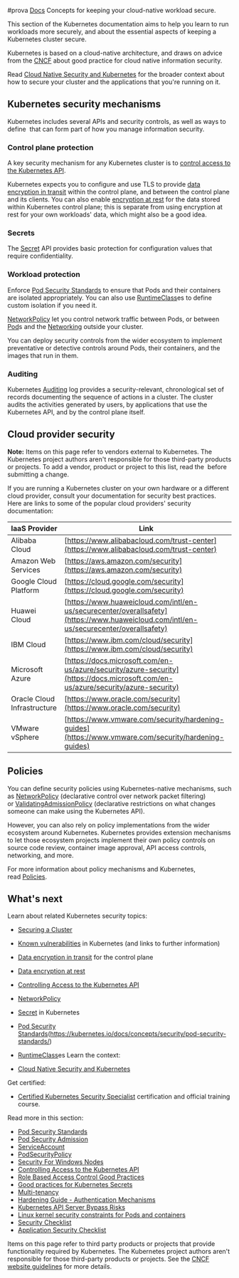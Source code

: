 #prova 
[Docs](https://kubernetes.io/docs/concepts/security/)
Concepts for keeping your cloud-native workload secure.

This section of the Kubernetes documentation aims to help you learn to run workloads more securely, and about the essential aspects of keeping a Kubernetes cluster secure.

Kubernetes is based on a cloud-native architecture, and draws on advice from the [CNCF](https://cncf.io/) about good practice for cloud native information security.

Read [Cloud Native Security and Kubernetes](Cloud%20Native%20Security%20and%20Kubernetes.md) for the broader context about how to secure your cluster and the applications that you're running on it.

## Kubernetes security mechanisms[](https://kubernetes.io/docs/concepts/security/#security-mechanisms)

Kubernetes includes several APIs and security controls, as well as ways to define [](https://kubernetes.io/docs/concepts/security/#policies) that can form part of how you manage information security.

### Control plane protection[](https://kubernetes.io/docs/concepts/security/#control-plane-protection)

A key security mechanism for any Kubernetes cluster is to [control access to the Kubernetes API](https://kubernetes.io/docs/concepts/security/controlling-access/).

Kubernetes expects you to configure and use TLS to provide [data encryption in transit](https://kubernetes.io/docs/tasks/tls/managing-tls-in-a-cluster/) within the control plane, and between the control plane and its clients. You can also enable [encryption at rest](https://kubernetes.io/docs/tasks/administer-cluster/encrypt-data/) for the data stored within Kubernetes control plane; this is separate from using encryption at rest for your own workloads' data, which might also be a good idea.

### Secrets[](https://kubernetes.io/docs/concepts/security/#secrets)

The [Secret](../Pod%20Configuration/Secret.md) API provides basic protection for configuration values that require confidentiality.

### Workload protection[](https://kubernetes.io/docs/concepts/security/#workload-protection)

Enforce [Pod Security Standards](Pod%20Security%20Standards.md) to ensure that Pods and their containers are isolated appropriately. You can also use [RuntimeClass](../Container/RuntimeClass.md)es to define custom isolation if you need it.

[NetworkPolicy](../Networking/NetworkPolicy.md) let you control network traffic between Pods, or between [Pod](../Workloads/Pod.md)s and the [Networking](../Networking/Networking.md) outside your cluster.

You can deploy security controls from the wider ecosystem to implement preventative or detective controls around Pods, their containers, and the images that run in them.

### Auditing[](https://kubernetes.io/docs/concepts/security/#auditing)

Kubernetes [Auditing](../Monitoring,%20Logging,%20and%20Debugging/Troubleshooting%20Clusters/Auditing.md) log provides a security-relevant, chronological set of records documenting the sequence of actions in a cluster. The cluster audits the activities generated by users, by applications that use the Kubernetes API, and by the control plane itself.

## Cloud provider security[](https://kubernetes.io/docs/concepts/security/#cloud-provider-security)

**Note:** Items on this page refer to vendors external to Kubernetes. The Kubernetes project authors aren't responsible for those third-party products or projects. To add a vendor, product or project to this list, read the [](https://kubernetes.io/docs/contribute/style/content-guide/#third-party-content) before submitting a change. [](https://kubernetes.io/docs/concepts/security/#third-party-content-disclaimer)

If you are running a Kubernetes cluster on your own hardware or a different cloud provider, consult your documentation for security best practices. Here are links to some of the popular cloud providers' security documentation:

|IaaS Provider|Link|
|---|---|
|Alibaba Cloud|[https://www.alibabacloud.com/trust-center](https://www.alibabacloud.com/trust-center)|
|Amazon Web Services|[https://aws.amazon.com/security](https://aws.amazon.com/security)|
|Google Cloud Platform|[https://cloud.google.com/security](https://cloud.google.com/security)|
|Huawei Cloud|[https://www.huaweicloud.com/intl/en-us/securecenter/overallsafety](https://www.huaweicloud.com/intl/en-us/securecenter/overallsafety)|
|IBM Cloud|[https://www.ibm.com/cloud/security](https://www.ibm.com/cloud/security)|
|Microsoft Azure|[https://docs.microsoft.com/en-us/azure/security/azure-security](https://docs.microsoft.com/en-us/azure/security/azure-security)|
|Oracle Cloud Infrastructure|[https://www.oracle.com/security](https://www.oracle.com/security)|
|VMware vSphere|[https://www.vmware.com/security/hardening-guides](https://www.vmware.com/security/hardening-guides)|

## Policies[](https://kubernetes.io/docs/concepts/security/#policies)

You can define security policies using Kubernetes-native mechanisms, such as [NetworkPolicy](../Networking/NetworkPolicy.md) (declarative control over network packet filtering) or [ValidatingAdmissionPolicy](https://kubernetes.io/docs/reference/access-authn-authz/validating-admission-policy/) (declarative restrictions on what changes someone can make using the Kubernetes API).

However, you can also rely on policy implementations from the wider ecosystem around Kubernetes. Kubernetes provides extension mechanisms to let those ecosystem projects implement their own policy controls on source code review, container image approval, API access controls, networking, and more.

For more information about policy mechanisms and Kubernetes, read [Policies](Policies.md).

## What's next[](https://kubernetes.io/docs/concepts/security/#what-s-next)

Learn about related Kubernetes security topics:

- [Securing a Cluster](Securing%20a%20Cluster.md)
- [Known vulnerabilities](https://kubernetes.io/docs/reference/issues-security/official-cve-feed/) in Kubernetes (and links to further information)
- [Data encryption in transit](https://kubernetes.io/docs/tasks/tls/managing-tls-in-a-cluster/) for the control plane
- [Data encryption at rest](https://kubernetes.io/docs/tasks/administer-cluster/encrypt-data/)
- [Controlling Access to the Kubernetes API](https://kubernetes.io/docs/concepts/security/controlling-access/)
- [NetworkPolicy](../Networking/NetworkPolicy.md)
- [Secret](../Pod%20Configuration/Secret.md) in Kubernetes
- [Pod Security Standards](Pod%20Security%20Standards.md)(https://kubernetes.io/docs/concepts/security/pod-security-standards/)
- [RuntimeClass](../Container/RuntimeClass.md)es
Learn the context:

- [Cloud Native Security and Kubernetes](https://kubernetes.io/docs/concepts/security/cloud-native-security/)

Get certified:

- [Certified Kubernetes Security Specialist](https://training.linuxfoundation.org/certification/certified-kubernetes-security-specialist/) certification and official training course.

Read more in this section:

- [Pod Security Standards](Pod%20Security%20Standards.md)
- [Pod Security Admission](Pod%20Security%20Admission.md)
- [ServiceAccount](ServiceAccount.md)
- [PodSecurityPolicy](PodSecurityPolicy.md)
- [Security For Windows Nodes](https://kubernetes.io/docs/concepts/security/windows-security/)
- [Controlling Access to the Kubernetes API](Controlling%20Access%20to%20the%20Kubernetes%20API.md)
- [Role Based Access Control Good Practices](Role%20Based%20Access%20Control%20Good%20Practices.md)
- [Good practices for Kubernetes Secrets](Good%20practices%20for%20Kubernetes%20Secrets.md)
- [Multi-tenancy](Multi-tenancy.md)
- [Hardening Guide - Authentication Mechanisms](Hardening%20Guide%20-%20Authentication%20Mechanisms.md)
- [Kubernetes API Server Bypass Risks](Kubernetes%20API%20Server%20Bypass%20Risks.md)
- [Linux kernel security constraints for Pods and containers](https://kubernetes.io/docs/concepts/security/linux-kernel-security-constraints/)
- [Security Checklist](Security%20Checklist.md)
- [Application Security Checklist](Application%20Security%20Checklist.md)

Items on this page refer to third party products or projects that provide functionality required by Kubernetes. The Kubernetes project authors aren't responsible for those third-party products or projects. See the [CNCF website guidelines](https://github.com/cncf/foundation/blob/master/website-guidelines.md) for more details.